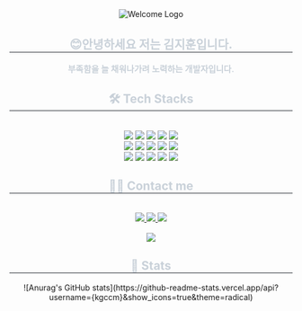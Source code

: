 <div align="center">
  <img src="https://github.com/user-attachments/assets/00b4a243-a5a9-44e3-aaf9-728e7cca0fd2" alt="Welcome Logo">
</div>
<div align= "center"> 
    <h2 style="border-bottom: 1px solid #21262d; color: #c9d1d9;"> 😊안녕하세요 저는 김지훈입니다. </h2>  
    <div style="font-weight: 600; font-size: 15px; text-align: center; color: #c9d1d9;"> 부족함을 늘 채워나가려 노력하는 개발자입니다.  </div> 
    </div>
    <div align= "center">
    <h2 style="border-bottom: 1px solid #21262d; color: #c9d1d9;"> 🛠️ Tech Stacks </h2> <br> 
    <div style="margin: 0 auto; text-align: center;" align= "center"> <img src="https://img.shields.io/badge/Amazon AWS-232F3E?style=flat-square&logo=Amazon AWS&logoColor=white">
          <img src="https://img.shields.io/badge/Discord-5865F2?style=flat-square&logo=Discord&logoColor=white">
          <img src="https://img.shields.io/badge/Git-F05032?style=flat-square&logo=Git&logoColor=white">
          <img src="https://img.shields.io/badge/Github-181717?style=flat-square&logo=Github&logoColor=white">
          <img src="https://img.shields.io/badge/GitHub Pages-222222?style=flat-square&logo=GitHub Pages&logoColor=white">
          <br/><img src="https://img.shields.io/badge/HTML5-E34F26?style=flat-square&logo=HTML5&logoColor=white">
          <img src="https://img.shields.io/badge/CSS3-1572B6?style=flat-square&logo=CSS3&logoColor=white">
          <img src="https://img.shields.io/badge/Javascript-F7DF1E?style=flat-square&logo=Javascript&logoColor=white">
          <img src="https://img.shields.io/badge/MySQL-4479A1?style=flat-square&logo=MySQL&logoColor=white">
          <img src="https://img.shields.io/badge/Node.js-339933?style=flat-square&logo=Node.js&logoColor=white">
          <br/><img src="https://img.shields.io/badge/Notion-000000?style=flat-square&logo=Notion&logoColor=white">
          <img src="https://img.shields.io/badge/React-61DAFB?style=flat-square&logo=React&logoColor=white">
          <img src="https://img.shields.io/badge/Redux-764ABC?style=flat-square&logo=Redux&logoColor=white">
          <img src="https://img.shields.io/badge/Slack-4A154B?style=flat-square&logo=Slack&logoColor=white">
          <img src="https://img.shields.io/badge/Tailwind CSS-06B6D4?style=flat-square&logo=Tailwind CSS&logoColor=white">
          <br/></div>
    </div>
    <div align= "center">
    <h2 style="border-bottom: 1px solid #21262d; color: #c9d1d9;"> 🧑‍💻 Contact me </h2> <br> 
    <div align= "center"> <a href=https://www.instagram.com/_nuhix?igsh=MTBidHp0dnJ6aTFqbw%3D%3D&utm_source=qr> <img src="https://img.shields.io/badge/Instagram-E4405F?style=flat-square&logo=Instagram&logoColor=white&link=https://www.instagram.com/_nuhix?igsh=MTBidHp0dnJ6aTFqbw%3D%3D&utm_source=qr"> </a>
         <a href=mailto:kgccm8480@gmail.com> <img src="https://img.shields.io/badge/Gmail-EA4335?style=flat-square&logo=Gmail&logoColor=white&link=mailto:kgccm8480@gmail.com"> </a>
         <a href=https://www.notion.so/e3b47a5664424acc845f27be2db0a663> <img src="https://img.shields.io/badge/Notion-000000?style=flat-square&logo=Notion&logoColor=white&link=https://www.notion.so/e3b47a5664424acc845f27be2db0a663"> </a>
          </div>  <br> 
    <div align= "center"> <a href="https://hits.seeyoufarm.com"> <img src="https://hits.seeyoufarm.com/api/count/incr/badge.svg?url=https%3A%2F%2Fgithub.com%2Fkgccm%2F&count_bg=%23000000&title_bg=%23000000&icon=github.svg&icon_color=%23FFFFFF&title=GitHub&edge_flat=false"/></a>
       </div> 
    </div>
    <div align= "center"> 
    <h2 style="border-bottom: 1px solid #21262d; color: #c9d1d9;"> 🏅 Stats </h2> <div align= "center"> ![Anurag's GitHub stats](https://github-readme-stats.vercel.app/api?username={kgccm}&show_icons=true&theme=radical) </div> 
    </div>
    
